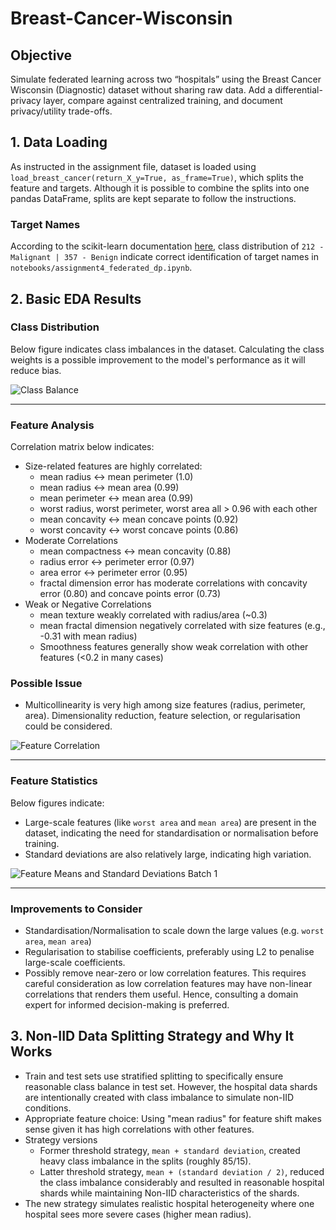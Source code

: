 # Breast-Cancer-Wisconsin

## Objective

Simulate federated learning across two “hospitals” using the Breast Cancer Wisconsin (Diagnostic) dataset without sharing raw data. Add a differential-privacy layer, compare against centralized training, and document privacy/utility trade-offs.

## 1. Data Loading
As instructed in the assignment file, dataset is loaded using ```load_breast_cancer(return_X_y=True, as_frame=True)```, which splits the feature and targets. Although it is possible to combine the splits into one pandas DataFrame, splits are kept separate to follow the instructions.

### Target Names
According to the scikit-learn documentation [here](https://scikit-learn.org/stable/datasets/toy_dataset.html#breast-cancer-dataset), class distribution of ```212 - Malignant | 357 - Benign``` indicate correct identification of target names in ```notebooks/assignment4_federated_dp.ipynb```.

## 2. Basic EDA Results

### Class Distribution
Below figure indicates class imbalances in the dataset. Calculating the class weights is a possible improvement to the model's performance as it will reduce bias.

![Class Balance](docs/figures_as_png/class_balance_breast_cancer.png)

---

### Feature Analysis
Correlation matrix below indicates:
- Size-related features are highly correlated:
    - mean radius ↔ mean perimeter (1.0)
    - mean radius ↔ mean area (0.99)
    - mean perimeter ↔ mean area (0.99)
    - worst radius, worst perimeter, worst area all > 0.96 with each other
    - mean concavity ↔ mean concave points (0.92)
    - worst concavity ↔ worst concave points (0.86)
- Moderate Correlations
    - mean compactness ↔ mean concavity (0.88)
    - radius error ↔ perimeter error (0.97)
    - area error ↔ perimeter error (0.95)
    - fractal dimension error has moderate correlations with concavity error (0.80) and concave points error (0.73)
- Weak or Negative Correlations
    - mean texture weakly correlated with radius/area (~0.3)
    - mean fractal dimension negatively correlated with size features (e.g., -0.31 with mean radius)
    - Smoothness features generally show weak correlation with other features (<0.2 in many cases)

### Possible Issue
- Multicollinearity is very high among size features (radius, perimeter, area). Dimensionality reduction, feature selection, or regularisation could be considered.

![Feature Correlation](docs/figures_as_png/correlation_heatmap_breast_cancer.png)

---

### Feature Statistics
Below figures indicate:
- Large-scale features (like ```worst area``` and ```mean area```) are present in the dataset, indicating the need for standardisation or normalisation before training.
- Standard deviations are also relatively large, indicating high variation.

![Feature Means and Standard Deviations Batch 1](docs/figures_as_png/feature_means_std_breast_cancer_batch_1.png)

---

### Improvements to Consider
- Standardisation/Normalisation to scale down the large values (e.g. ```worst area```, ```mean area```)
- Regularisation to stabilise coefficients, preferably using L2 to penalise large-scale coefficients.
- Possibly remove near-zero or low correlation features. This requires careful consideration as low correlation features may have non-linear correlations that renders them useful. Hence, consulting a domain expert for informed decision-making is preferred.

## 3. Non-IID Data Splitting Strategy and Why It Works
- Train and test sets use stratified splitting to specifically ensure reasonable class balance in test set. However, the hospital data shards are intentionally created with class imbalance to simulate non-IID conditions.
- Appropriate feature choice: Using "mean radius" for feature shift makes sense given it has high correlations with other features.
- Strategy versions
    - Former threshold strategy, ```mean + standard deviation```, created heavy class imbalance in the splits (roughly 85/15).
    - Latter threshold strategy, ```mean + (standard deviation / 2)```, reduced the class imbalance considerably and resulted in reasonable hospital shards while maintaining Non-IID characteristics of the shards.
- The new strategy simulates realistic hospital heterogeneity where one hospital sees more severe cases (higher mean radius).
